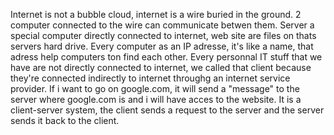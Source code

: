 Internet is not a bubble cloud, internet is a wire buried in the ground.
2 computer connected to the wire can communicate betwen them.
Server a special computer directly connected to internet, web site are files on thats servers hard drive.
Every computer as an IP adresse, it's like a name, that adress help computers ton find each other.
Every personnal IT stuff that we have are not directly connected to internet, we called that client because they're connected indirectly to internet throughg an internet service provider.
If i want to go on google.com, it will send a "message" to the server where google.com is and i will have acces to the website.
It is a client-server system, the client sends a request to the server and the server sends it back to the client.
